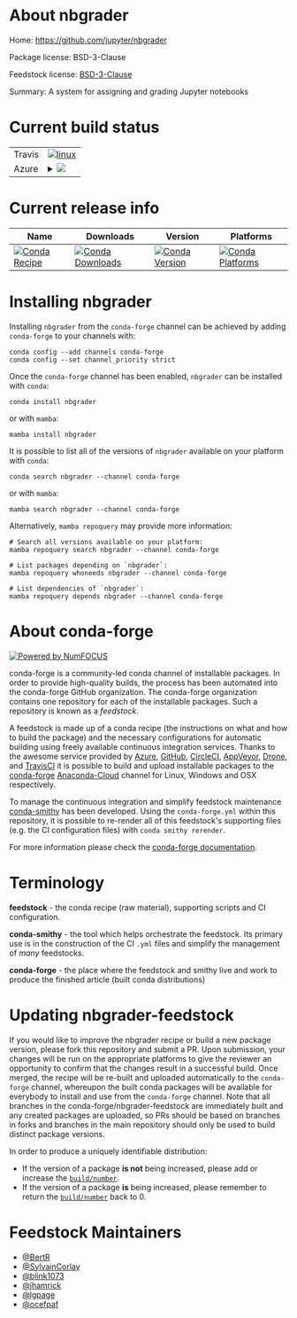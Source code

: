 About nbgrader
==============

Home: https://github.com/jupyter/nbgrader

Package license: BSD-3-Clause

Feedstock license: [BSD-3-Clause](https://github.com/conda-forge/nbgrader-feedstock/blob/main/LICENSE.txt)

Summary: A system for assigning and grading Jupyter notebooks

Current build status
====================


<table><tr>
    <td>Travis</td>
    <td>
      <a href="https://app.travis-ci.com/conda-forge/nbgrader-feedstock">
        <img alt="linux" src="https://img.shields.io/travis/com/conda-forge/nbgrader-feedstock/main.svg?label=Linux">
      </a>
    </td>
  </tr>
    
  <tr>
    <td>Azure</td>
    <td>
      <details>
        <summary>
          <a href="https://dev.azure.com/conda-forge/feedstock-builds/_build/latest?definitionId=5153&branchName=main">
            <img src="https://dev.azure.com/conda-forge/feedstock-builds/_apis/build/status/nbgrader-feedstock?branchName=main">
          </a>
        </summary>
        <table>
          <thead><tr><th>Variant</th><th>Status</th></tr></thead>
          <tbody><tr>
              <td>linux_64_python3.10.____cpython</td>
              <td>
                <a href="https://dev.azure.com/conda-forge/feedstock-builds/_build/latest?definitionId=5153&branchName=main">
                  <img src="https://dev.azure.com/conda-forge/feedstock-builds/_apis/build/status/nbgrader-feedstock?branchName=main&jobName=linux&configuration=linux_64_python3.10.____cpython" alt="variant">
                </a>
              </td>
            </tr><tr>
              <td>linux_64_python3.7.____cpython</td>
              <td>
                <a href="https://dev.azure.com/conda-forge/feedstock-builds/_build/latest?definitionId=5153&branchName=main">
                  <img src="https://dev.azure.com/conda-forge/feedstock-builds/_apis/build/status/nbgrader-feedstock?branchName=main&jobName=linux&configuration=linux_64_python3.7.____cpython" alt="variant">
                </a>
              </td>
            </tr><tr>
              <td>linux_64_python3.8.____cpython</td>
              <td>
                <a href="https://dev.azure.com/conda-forge/feedstock-builds/_build/latest?definitionId=5153&branchName=main">
                  <img src="https://dev.azure.com/conda-forge/feedstock-builds/_apis/build/status/nbgrader-feedstock?branchName=main&jobName=linux&configuration=linux_64_python3.8.____cpython" alt="variant">
                </a>
              </td>
            </tr><tr>
              <td>linux_64_python3.9.____cpython</td>
              <td>
                <a href="https://dev.azure.com/conda-forge/feedstock-builds/_build/latest?definitionId=5153&branchName=main">
                  <img src="https://dev.azure.com/conda-forge/feedstock-builds/_apis/build/status/nbgrader-feedstock?branchName=main&jobName=linux&configuration=linux_64_python3.9.____cpython" alt="variant">
                </a>
              </td>
            </tr><tr>
              <td>linux_aarch64_python3.10.____cpython</td>
              <td>
                <a href="https://dev.azure.com/conda-forge/feedstock-builds/_build/latest?definitionId=5153&branchName=main">
                  <img src="https://dev.azure.com/conda-forge/feedstock-builds/_apis/build/status/nbgrader-feedstock?branchName=main&jobName=linux&configuration=linux_aarch64_python3.10.____cpython" alt="variant">
                </a>
              </td>
            </tr><tr>
              <td>linux_aarch64_python3.7.____cpython</td>
              <td>
                <a href="https://dev.azure.com/conda-forge/feedstock-builds/_build/latest?definitionId=5153&branchName=main">
                  <img src="https://dev.azure.com/conda-forge/feedstock-builds/_apis/build/status/nbgrader-feedstock?branchName=main&jobName=linux&configuration=linux_aarch64_python3.7.____cpython" alt="variant">
                </a>
              </td>
            </tr><tr>
              <td>linux_aarch64_python3.8.____cpython</td>
              <td>
                <a href="https://dev.azure.com/conda-forge/feedstock-builds/_build/latest?definitionId=5153&branchName=main">
                  <img src="https://dev.azure.com/conda-forge/feedstock-builds/_apis/build/status/nbgrader-feedstock?branchName=main&jobName=linux&configuration=linux_aarch64_python3.8.____cpython" alt="variant">
                </a>
              </td>
            </tr><tr>
              <td>linux_aarch64_python3.9.____cpython</td>
              <td>
                <a href="https://dev.azure.com/conda-forge/feedstock-builds/_build/latest?definitionId=5153&branchName=main">
                  <img src="https://dev.azure.com/conda-forge/feedstock-builds/_apis/build/status/nbgrader-feedstock?branchName=main&jobName=linux&configuration=linux_aarch64_python3.9.____cpython" alt="variant">
                </a>
              </td>
            </tr><tr>
              <td>linux_ppc64le_python3.10.____cpython</td>
              <td>
                <a href="https://dev.azure.com/conda-forge/feedstock-builds/_build/latest?definitionId=5153&branchName=main">
                  <img src="https://dev.azure.com/conda-forge/feedstock-builds/_apis/build/status/nbgrader-feedstock?branchName=main&jobName=linux&configuration=linux_ppc64le_python3.10.____cpython" alt="variant">
                </a>
              </td>
            </tr><tr>
              <td>linux_ppc64le_python3.7.____cpython</td>
              <td>
                <a href="https://dev.azure.com/conda-forge/feedstock-builds/_build/latest?definitionId=5153&branchName=main">
                  <img src="https://dev.azure.com/conda-forge/feedstock-builds/_apis/build/status/nbgrader-feedstock?branchName=main&jobName=linux&configuration=linux_ppc64le_python3.7.____cpython" alt="variant">
                </a>
              </td>
            </tr><tr>
              <td>linux_ppc64le_python3.8.____cpython</td>
              <td>
                <a href="https://dev.azure.com/conda-forge/feedstock-builds/_build/latest?definitionId=5153&branchName=main">
                  <img src="https://dev.azure.com/conda-forge/feedstock-builds/_apis/build/status/nbgrader-feedstock?branchName=main&jobName=linux&configuration=linux_ppc64le_python3.8.____cpython" alt="variant">
                </a>
              </td>
            </tr><tr>
              <td>linux_ppc64le_python3.9.____cpython</td>
              <td>
                <a href="https://dev.azure.com/conda-forge/feedstock-builds/_build/latest?definitionId=5153&branchName=main">
                  <img src="https://dev.azure.com/conda-forge/feedstock-builds/_apis/build/status/nbgrader-feedstock?branchName=main&jobName=linux&configuration=linux_ppc64le_python3.9.____cpython" alt="variant">
                </a>
              </td>
            </tr><tr>
              <td>osx_64_python3.10.____cpython</td>
              <td>
                <a href="https://dev.azure.com/conda-forge/feedstock-builds/_build/latest?definitionId=5153&branchName=main">
                  <img src="https://dev.azure.com/conda-forge/feedstock-builds/_apis/build/status/nbgrader-feedstock?branchName=main&jobName=osx&configuration=osx_64_python3.10.____cpython" alt="variant">
                </a>
              </td>
            </tr><tr>
              <td>osx_64_python3.7.____cpython</td>
              <td>
                <a href="https://dev.azure.com/conda-forge/feedstock-builds/_build/latest?definitionId=5153&branchName=main">
                  <img src="https://dev.azure.com/conda-forge/feedstock-builds/_apis/build/status/nbgrader-feedstock?branchName=main&jobName=osx&configuration=osx_64_python3.7.____cpython" alt="variant">
                </a>
              </td>
            </tr><tr>
              <td>osx_64_python3.8.____cpython</td>
              <td>
                <a href="https://dev.azure.com/conda-forge/feedstock-builds/_build/latest?definitionId=5153&branchName=main">
                  <img src="https://dev.azure.com/conda-forge/feedstock-builds/_apis/build/status/nbgrader-feedstock?branchName=main&jobName=osx&configuration=osx_64_python3.8.____cpython" alt="variant">
                </a>
              </td>
            </tr><tr>
              <td>osx_64_python3.9.____cpython</td>
              <td>
                <a href="https://dev.azure.com/conda-forge/feedstock-builds/_build/latest?definitionId=5153&branchName=main">
                  <img src="https://dev.azure.com/conda-forge/feedstock-builds/_apis/build/status/nbgrader-feedstock?branchName=main&jobName=osx&configuration=osx_64_python3.9.____cpython" alt="variant">
                </a>
              </td>
            </tr><tr>
              <td>win_64_python3.10.____cpython</td>
              <td>
                <a href="https://dev.azure.com/conda-forge/feedstock-builds/_build/latest?definitionId=5153&branchName=main">
                  <img src="https://dev.azure.com/conda-forge/feedstock-builds/_apis/build/status/nbgrader-feedstock?branchName=main&jobName=win&configuration=win_64_python3.10.____cpython" alt="variant">
                </a>
              </td>
            </tr><tr>
              <td>win_64_python3.7.____cpython</td>
              <td>
                <a href="https://dev.azure.com/conda-forge/feedstock-builds/_build/latest?definitionId=5153&branchName=main">
                  <img src="https://dev.azure.com/conda-forge/feedstock-builds/_apis/build/status/nbgrader-feedstock?branchName=main&jobName=win&configuration=win_64_python3.7.____cpython" alt="variant">
                </a>
              </td>
            </tr><tr>
              <td>win_64_python3.8.____cpython</td>
              <td>
                <a href="https://dev.azure.com/conda-forge/feedstock-builds/_build/latest?definitionId=5153&branchName=main">
                  <img src="https://dev.azure.com/conda-forge/feedstock-builds/_apis/build/status/nbgrader-feedstock?branchName=main&jobName=win&configuration=win_64_python3.8.____cpython" alt="variant">
                </a>
              </td>
            </tr><tr>
              <td>win_64_python3.9.____cpython</td>
              <td>
                <a href="https://dev.azure.com/conda-forge/feedstock-builds/_build/latest?definitionId=5153&branchName=main">
                  <img src="https://dev.azure.com/conda-forge/feedstock-builds/_apis/build/status/nbgrader-feedstock?branchName=main&jobName=win&configuration=win_64_python3.9.____cpython" alt="variant">
                </a>
              </td>
            </tr>
          </tbody>
        </table>
      </details>
    </td>
  </tr>
</table>

Current release info
====================

| Name | Downloads | Version | Platforms |
| --- | --- | --- | --- |
| [![Conda Recipe](https://img.shields.io/badge/recipe-nbgrader-green.svg)](https://anaconda.org/conda-forge/nbgrader) | [![Conda Downloads](https://img.shields.io/conda/dn/conda-forge/nbgrader.svg)](https://anaconda.org/conda-forge/nbgrader) | [![Conda Version](https://img.shields.io/conda/vn/conda-forge/nbgrader.svg)](https://anaconda.org/conda-forge/nbgrader) | [![Conda Platforms](https://img.shields.io/conda/pn/conda-forge/nbgrader.svg)](https://anaconda.org/conda-forge/nbgrader) |

Installing nbgrader
===================

Installing `nbgrader` from the `conda-forge` channel can be achieved by adding `conda-forge` to your channels with:

```
conda config --add channels conda-forge
conda config --set channel_priority strict
```

Once the `conda-forge` channel has been enabled, `nbgrader` can be installed with `conda`:

```
conda install nbgrader
```

or with `mamba`:

```
mamba install nbgrader
```

It is possible to list all of the versions of `nbgrader` available on your platform with `conda`:

```
conda search nbgrader --channel conda-forge
```

or with `mamba`:

```
mamba search nbgrader --channel conda-forge
```

Alternatively, `mamba repoquery` may provide more information:

```
# Search all versions available on your platform:
mamba repoquery search nbgrader --channel conda-forge

# List packages depending on `nbgrader`:
mamba repoquery whoneeds nbgrader --channel conda-forge

# List dependencies of `nbgrader`:
mamba repoquery depends nbgrader --channel conda-forge
```


About conda-forge
=================

[![Powered by
NumFOCUS](https://img.shields.io/badge/powered%20by-NumFOCUS-orange.svg?style=flat&colorA=E1523D&colorB=007D8A)](https://numfocus.org)

conda-forge is a community-led conda channel of installable packages.
In order to provide high-quality builds, the process has been automated into the
conda-forge GitHub organization. The conda-forge organization contains one repository
for each of the installable packages. Such a repository is known as a *feedstock*.

A feedstock is made up of a conda recipe (the instructions on what and how to build
the package) and the necessary configurations for automatic building using freely
available continuous integration services. Thanks to the awesome service provided by
[Azure](https://azure.microsoft.com/en-us/services/devops/), [GitHub](https://github.com/),
[CircleCI](https://circleci.com/), [AppVeyor](https://www.appveyor.com/),
[Drone](https://cloud.drone.io/welcome), and [TravisCI](https://travis-ci.com/)
it is possible to build and upload installable packages to the
[conda-forge](https://anaconda.org/conda-forge) [Anaconda-Cloud](https://anaconda.org/)
channel for Linux, Windows and OSX respectively.

To manage the continuous integration and simplify feedstock maintenance
[conda-smithy](https://github.com/conda-forge/conda-smithy) has been developed.
Using the ``conda-forge.yml`` within this repository, it is possible to re-render all of
this feedstock's supporting files (e.g. the CI configuration files) with ``conda smithy rerender``.

For more information please check the [conda-forge documentation](https://conda-forge.org/docs/).

Terminology
===========

**feedstock** - the conda recipe (raw material), supporting scripts and CI configuration.

**conda-smithy** - the tool which helps orchestrate the feedstock.
                   Its primary use is in the construction of the CI ``.yml`` files
                   and simplify the management of *many* feedstocks.

**conda-forge** - the place where the feedstock and smithy live and work to
                  produce the finished article (built conda distributions)


Updating nbgrader-feedstock
===========================

If you would like to improve the nbgrader recipe or build a new
package version, please fork this repository and submit a PR. Upon submission,
your changes will be run on the appropriate platforms to give the reviewer an
opportunity to confirm that the changes result in a successful build. Once
merged, the recipe will be re-built and uploaded automatically to the
`conda-forge` channel, whereupon the built conda packages will be available for
everybody to install and use from the `conda-forge` channel.
Note that all branches in the conda-forge/nbgrader-feedstock are
immediately built and any created packages are uploaded, so PRs should be based
on branches in forks and branches in the main repository should only be used to
build distinct package versions.

In order to produce a uniquely identifiable distribution:
 * If the version of a package **is not** being increased, please add or increase
   the [``build/number``](https://docs.conda.io/projects/conda-build/en/latest/resources/define-metadata.html#build-number-and-string).
 * If the version of a package **is** being increased, please remember to return
   the [``build/number``](https://docs.conda.io/projects/conda-build/en/latest/resources/define-metadata.html#build-number-and-string)
   back to 0.

Feedstock Maintainers
=====================

* [@BertR](https://github.com/BertR/)
* [@SylvainCorlay](https://github.com/SylvainCorlay/)
* [@blink1073](https://github.com/blink1073/)
* [@jhamrick](https://github.com/jhamrick/)
* [@lgpage](https://github.com/lgpage/)
* [@ocefpaf](https://github.com/ocefpaf/)

